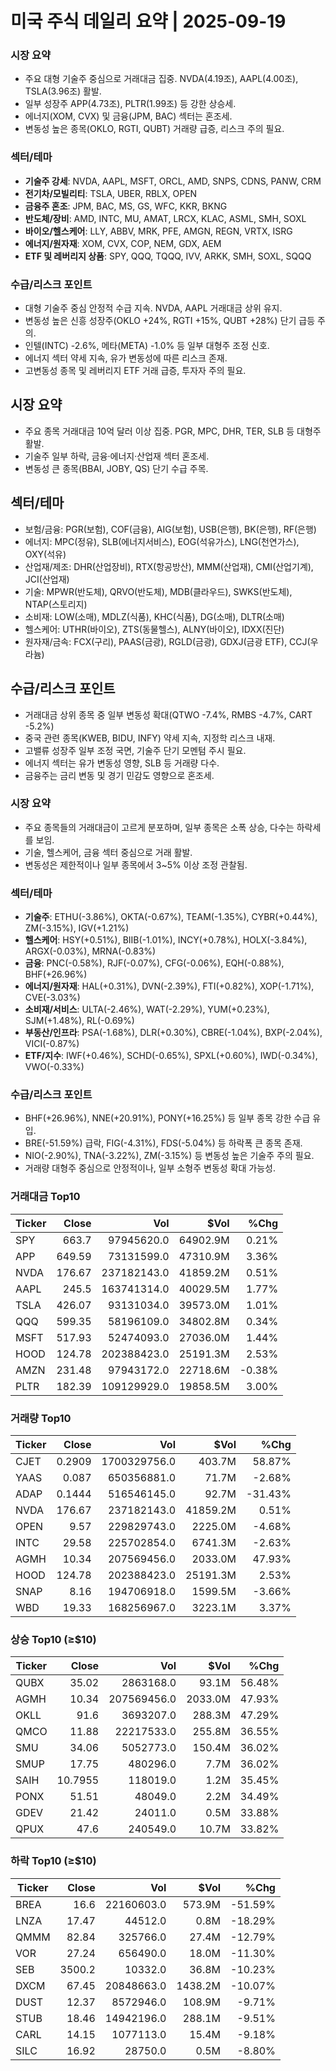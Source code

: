 # 미국 주식 데일리 요약 | 2025-09-19

### 시장 요약
- 주요 대형 기술주 중심으로 거래대금 집중. NVDA(4.19조), AAPL(4.00조), TSLA(3.96조) 활발.
- 일부 성장주 APP(4.73조), PLTR(1.99조) 등 강한 상승세.
- 에너지(XOM, CVX) 및 금융(JPM, BAC) 섹터는 혼조세.
- 변동성 높은 종목(OKLO, RGTI, QUBT) 거래량 급증, 리스크 주의 필요.

### 섹터/테마
- **기술주 강세**: NVDA, AAPL, MSFT, ORCL, AMD, SNPS, CDNS, PANW, CRM
- **전기차/모빌리티**: TSLA, UBER, RBLX, OPEN
- **금융주 혼조**: JPM, BAC, MS, GS, WFC, KKR, BKNG
- **반도체/장비**: AMD, INTC, MU, AMAT, LRCX, KLAC, ASML, SMH, SOXL
- **바이오/헬스케어**: LLY, ABBV, MRK, PFE, AMGN, REGN, VRTX, ISRG
- **에너지/원자재**: XOM, CVX, COP, NEM, GDX, AEM
- **ETF 및 레버리지 상품**: SPY, QQQ, TQQQ, IVV, ARKK, SMH, SOXL, SQQQ

### 수급/리스크 포인트
- 대형 기술주 중심 안정적 수급 지속. NVDA, AAPL 거래대금 상위 유지.
- 변동성 높은 신흥 성장주(OKLO +24%, RGTI +15%, QUBT +28%) 단기 급등 주의.
- 인텔(INTC) -2.6%, 메타(META) -1.0% 등 일부 대형주 조정 신호.
- 에너지 섹터 약세 지속, 유가 변동성에 따른 리스크 존재.
- 고변동성 종목 및 레버리지 ETF 거래 급증, 투자자 주의 필요.

## 시장 요약
- 주요 종목 거래대금 10억 달러 이상 집중. PGR, MPC, DHR, TER, SLB 등 대형주 활발.
- 기술주 일부 하락, 금융·에너지·산업재 섹터 혼조세.
- 변동성 큰 종목(BBAI, JOBY, QS) 단기 수급 주목.

## 섹터/테마
- 보험/금융: PGR(보험), COF(금융), AIG(보험), USB(은행), BK(은행), RF(은행)
- 에너지: MPC(정유), SLB(에너지서비스), EOG(석유가스), LNG(천연가스), OXY(석유)
- 산업재/제조: DHR(산업장비), RTX(항공방산), MMM(산업재), CMI(산업기계), JCI(산업재)
- 기술: MPWR(반도체), QRVO(반도체), MDB(클라우드), SWKS(반도체), NTAP(스토리지)
- 소비재: LOW(소매), MDLZ(식품), KHC(식품), DG(소매), DLTR(소매)
- 헬스케어: UTHR(바이오), ZTS(동물헬스), ALNY(바이오), IDXX(진단)
- 원자재/금속: FCX(구리), PAAS(금광), RGLD(금광), GDXJ(금광 ETF), CCJ(우라늄)

## 수급/리스크 포인트
- 거래대금 상위 종목 중 일부 변동성 확대(QTWO -7.4%, RMBS -4.7%, CART -5.2%)
- 중국 관련 종목(KWEB, BIDU, INFY) 약세 지속, 지정학 리스크 내재.
- 고밸류 성장주 일부 조정 국면, 기술주 단기 모멘텀 주시 필요.
- 에너지 섹터는 유가 변동성 영향, SLB 등 거래량 다수.
- 금융주는 금리 변동 및 경기 민감도 영향으로 혼조세.

### 시장 요약
- 주요 종목들의 거래대금이 고르게 분포하며, 일부 종목은 소폭 상승, 다수는 하락세를 보임.
- 기술, 헬스케어, 금융 섹터 중심으로 거래 활발.
- 변동성은 제한적이나 일부 종목에서 3~5% 이상 조정 관찰됨.

### 섹터/테마
- **기술주**: ETHU(-3.86%), OKTA(-0.67%), TEAM(-1.35%), CYBR(+0.44%), ZM(-3.15%), IGV(+1.21%)
- **헬스케어**: HSY(+0.51%), BIIB(-1.01%), INCY(+0.78%), HOLX(-3.84%), ARGX(-0.03%), MRNA(-0.83%)
- **금융**: PNC(-0.58%), RJF(-0.07%), CFG(-0.06%), EQH(-0.88%), BHF(+26.96%)
- **에너지/원자재**: HAL(+0.31%), DVN(-2.39%), FTI(+0.82%), XOP(-1.71%), CVE(-3.03%)
- **소비재/서비스**: ULTA(-2.46%), WAT(-2.29%), YUM(+0.23%), SJM(+1.48%), RL(-0.69%)
- **부동산/인프라**: PSA(-1.68%), DLR(+0.30%), CBRE(-1.04%), BXP(-2.04%), VICI(-0.87%)
- **ETF/지수**: IWF(+0.46%), SCHD(-0.65%), SPXL(+0.60%), IWD(-0.34%), VWO(-0.33%)

### 수급/리스크 포인트
- BHF(+26.96%), NNE(+20.91%), PONY(+16.25%) 등 일부 종목 강한 수급 유입.
- BRE(-51.59%) 급락, FIG(-4.31%), FDS(-5.04%) 등 하락폭 큰 종목 존재.
- NIO(-2.90%), TNA(-3.22%), ZM(-3.15%) 등 변동성 높은 기술주 주의 필요.
- 거래량 대형주 중심으로 안정적이나, 일부 소형주 변동성 확대 가능성.

### 거래대금 Top10
| Ticker | Close | Vol | $Vol | %Chg |
|---|---:|---:|---:|---:|
| SPY | 663.7 | 97945620.0 | 64902.9M | 0.21% |
| APP | 649.59 | 73131599.0 | 47310.9M | 3.36% |
| NVDA | 176.67 | 237182143.0 | 41859.2M | 0.51% |
| AAPL | 245.5 | 163741314.0 | 40029.5M | 1.77% |
| TSLA | 426.07 | 93131034.0 | 39573.0M | 1.01% |
| QQQ | 599.35 | 58196109.0 | 34802.8M | 0.34% |
| MSFT | 517.93 | 52474093.0 | 27036.0M | 1.44% |
| HOOD | 124.78 | 202388423.0 | 25191.3M | 2.53% |
| AMZN | 231.48 | 97943172.0 | 22718.6M | -0.38% |
| PLTR | 182.39 | 109129929.0 | 19858.5M | 3.00% |

### 거래량 Top10
| Ticker | Close | Vol | $Vol | %Chg |
|---|---:|---:|---:|---:|
| CJET | 0.2909 | 1700329756.0 | 403.7M | 58.87% |
| YAAS | 0.087 | 650356881.0 | 71.7M | -2.68% |
| ADAP | 0.1444 | 516546145.0 | 92.7M | -31.43% |
| NVDA | 176.67 | 237182143.0 | 41859.2M | 0.51% |
| OPEN | 9.57 | 229829743.0 | 2225.0M | -4.68% |
| INTC | 29.58 | 225702854.0 | 6741.3M | -2.63% |
| AGMH | 10.34 | 207569456.0 | 2033.0M | 47.93% |
| HOOD | 124.78 | 202388423.0 | 25191.3M | 2.53% |
| SNAP | 8.16 | 194706918.0 | 1599.5M | -3.66% |
| WBD | 19.33 | 168256967.0 | 3223.1M | 3.37% |

### 상승 Top10 (≥$10)
| Ticker | Close | Vol | $Vol | %Chg |
|---|---:|---:|---:|---:|
| QUBX | 35.02 | 2863168.0 | 93.1M | 56.48% |
| AGMH | 10.34 | 207569456.0 | 2033.0M | 47.93% |
| OKLL | 91.6 | 3693207.0 | 288.3M | 47.29% |
| QMCO | 11.88 | 22217533.0 | 255.8M | 36.55% |
| SMU | 34.06 | 5052773.0 | 150.4M | 36.02% |
| SMUP | 17.75 | 480296.0 | 7.7M | 36.02% |
| SAIH | 10.7955 | 118019.0 | 1.2M | 35.45% |
| PONX | 51.51 | 48049.0 | 2.2M | 34.49% |
| GDEV | 21.42 | 24011.0 | 0.5M | 33.88% |
| QPUX | 47.6 | 240549.0 | 10.7M | 33.82% |

### 하락 Top10 (≥$10)
| Ticker | Close | Vol | $Vol | %Chg |
|---|---:|---:|---:|---:|
| BREA | 16.6 | 22160603.0 | 573.9M | -51.59% |
| LNZA | 17.47 | 44512.0 | 0.8M | -18.29% |
| QMMM | 82.84 | 325766.0 | 27.4M | -12.79% |
| VOR | 27.24 | 656490.0 | 18.0M | -11.30% |
| SEB | 3500.2 | 10332.0 | 36.8M | -10.23% |
| DXCM | 67.45 | 20848663.0 | 1438.2M | -10.07% |
| DUST | 12.37 | 8572946.0 | 108.9M | -9.71% |
| STUB | 18.46 | 14942196.0 | 288.1M | -9.51% |
| CARL | 14.15 | 1077113.0 | 15.4M | -9.18% |
| SILC | 16.92 | 28750.0 | 0.5M | -8.80% |

